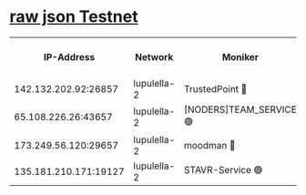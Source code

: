 [raw json Testnet](https://rpc-check.jaclalt.stavr.tech/jaclalt/rpc-jaclalt-result.json)
=

<table><tr><th>IP-Address</th><th>Network</th><th>Moniker</th><th>Latest Block Height</th><th>Earliest Block Height</th><th>Catching Up</th><th>Tx Index</th><th>Voting Power</th><th>Scan Time</th></tr><tr><td>142.132.202.92:26857</td><td>lupulella-2</td><td>TrustedPoint 🔴</td><td>7314837</td><td>6282001</td><td>False</td><td>off</td><td>400065</td><td>2024-03-28T11:51:27.826842048UTC</td></tr><tr><td>65.108.226.26:43657</td><td>lupulella-2</td><td>[NODERS]TEAM_SERVICE 🟢</td><td>7314837</td><td>6282001</td><td>False</td><td>on</td><td>0</td><td>2024-03-28T11:51:28.134664108UTC</td></tr><tr><td>173.249.56.120:29657</td><td>lupulella-2</td><td>moodman 🔴</td><td>7314837</td><td>7214837</td><td>False</td><td>off</td><td>1075134</td><td>2024-03-28T11:51:27.584178807UTC</td></tr><tr><td>135.181.210.171:19127</td><td>lupulella-2</td><td>STAVR-Service 🟢</td><td>7314836</td><td>7311001</td><td>False</td><td>on</td><td>0</td><td>2024-03-28T11:51:21.152542970UTC</td></tr></table>
